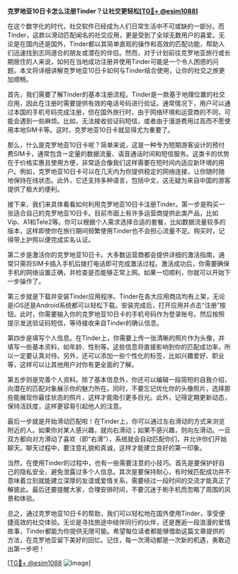 **克罗地亚10日卡怎么注册Tinder？让社交更轻松[[TG💪+ @esim1088](https://t.me/s/esim1088)]**

在这个数字化的时代，社交软件已经成为人们日常生活中不可或缺的一部分。而Tinder，这款以滑动匹配闻名的社交应用，更是受到了全球无数用户的喜爱。无论是在国内还是国外，Tinder都以其简单直观的操作和高效的匹配功能，帮助人们迅速找到志同道合的朋友或潜在的伴侣。然而，对于计划前往克罗地亚旅行或长期居住的人来说，如何在当地成功注册并使用Tinder可能是一个令人困惑的问题。本文将详细讲解克罗地亚10日卡如何与Tinder结合使用，让你的社交之旅更加顺畅。

首先，我们需要了解Tinder的基本注册流程。Tinder是一款基于地理位置的社交应用，因此在注册时需要提供有效的电话号码进行验证。通常情况下，用户可以通过本国的手机号码完成注册，但在国外旅行时，由于网络环境和运营商的不同，可能会遇到一些麻烦。比如，无法接收验证码短信，或者由于漫游费用过高而不愿使用本地SIM卡等。这时，克罗地亚10日卡就显得尤为重要了。

那么，什么是克罗地亚10日卡呢？简单来说，这是一种专为短期游客设计的预付费SIM卡，通常包含一定量的数据流量、语音通话时间和短信服务。这类卡的优势在于价格实惠且使用方便，非常适合像我们这样需要在短时间内适应新环境的用户。例如，克罗地亚10日卡可以在几天内为你提供稳定的网络连接，让你随时随地保持在线状态。此外，它还支持多种语言，包括中文，这无疑为来自中国的游客提供了极大的便利。

接下来，我们来具体看看如何利用克罗地亚10日卡注册Tinder。第一步是购买一张适合自己的克罗地亚10日卡。目前市面上有许多运营商提供此类产品，比如Vip、A1和Tele2等。你可以根据个人需求选择合适的套餐，比如数据流量较多的版本，这样即使你在旅行期间频繁使用Tinder也不会担心流量不足。购买时，记得带上护照以便完成实名认证。

第二步是激活你的克罗地亚10日卡。大多数运营商都会提供详细的激活指南，通常只需将SIM卡插入手机后拨打电话即可完成激活过程。激活成功后，你需要确保手机的网络设置正确，并检查是否能够正常上网。如果一切顺利，你就可以开始下一步操作了。

第三步就是下载并安装Tinder应用程序。Tinder在各大应用商店均有上架，无论是iOS还是Android系统都可以轻松下载。安装完成后，打开应用并点击“注册”按钮。此时，你需要输入你的克罗地亚10日卡的手机号码作为登录账号。然后按照提示发送验证码短信，等待接收来自Tinder的确认信息。

第四步是填写个人信息。在Tinder上，你需要上传一张清晰的照片作为头像，并填写一些基本资料，如年龄、性别等。这些信息将直接影响到你的匹配成功率，所以一定要认真对待。另外，还可以添加一些个性化的标签，比如兴趣爱好、职业等，这样可以让其他用户对你有更全面的了解。

第五步则是完善个人资料。除了基本信息外，你还可以编辑一段简短的自我介绍，向潜在的匹配对象展示你的魅力所在。同时，不要忘记优化你的头像照片，选择那些能展现你最佳状态的照片，这样才能吸引更多目光。此外，记得定期更新动态，保持活跃度，这样更容易引起他人的注意。

最后一步就是开始滑动匹配啦！在Tinder上，你可以通过左右滑动的方式来浏览附近的人。如果你对某人感兴趣，就向右滑动；如果不感兴趣，则向左滑动。一旦双方都向对方滑动了喜欢（即“右滑”），系统就会自动匹配你们，并允许你们开始聊天。聊天过程中，要注意礼貌和真诚，这样才能建立良好的第一印象。

当然，在使用Tinder的过程中，也有一些需要注意的小技巧。首先是要保护好自己的隐私安全，避免泄露过多个人信息。其次是要保持耐心，有时候匹配成功并不意味着立刻就能建立深厚的友谊或爱情关系，需要经过一段时间的交流才能真正了解彼此。最后还要提醒大家，合理安排时间，不要沉迷于刷手机而忽略了周围的风景和体验。

总之，通过克罗地亚10日卡的帮助，我们可以轻松地在国外使用Tinder，享受便捷高效的社交体验。无论是寻找旅途中结伴同行的伙伴，还是邂逅一段浪漫的爱情故事，Tinder都能为你提供无限可能。希望每位读者都能够借助这篇文章提供的方法，在克罗地亚留下美好的回忆。记住，每一次滑动都是一次新的机遇，勇敢迈出第一步吧！

[[TG💪+ @esim1088](https://t.me/s/esim1088) ![Image](https://i.postimg.cc/4NQfJmqS/Snipaste-2025-05-13-00-14-12.png)]